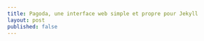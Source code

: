 ```yaml
---
title: Pagoda, une interface web simple et propre pour Jekyll
layout: post
published: false
---
```

